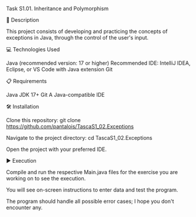 Task S1.01. Inheritance and Polymorphism

📄 Description

This project consists of developing and practicing the concepts of exceptions in Java, through the control of the user's input.

💻 Technologies Used

Java (recommended version: 17 or higher) Recommended IDE: IntelliJ IDEA, Eclipse, or VS Code with Java extension Git

📋 Requirements

Java JDK 17+ Git A Java-compatible IDE

🛠️ Installation

Clone this repository: git clone https://github.com/pantalois/TascaS1_02.Exceptions

Navigate to the project directory: cd TascaS1_02.Exceptions

Open the project with your preferred IDE.

▶️ Execution

Compile and run the respective Main.java files for the exercise you are working on to see the execution.

You will see on-screen instructions to enter data and test the program.

The program should handle all possible error cases; I hope you don't encounter any.
